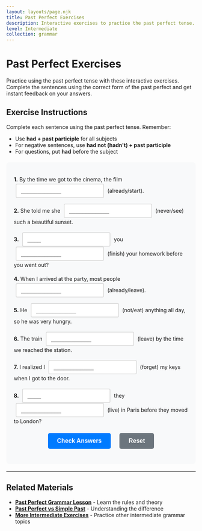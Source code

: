 ```yaml
---
layout: layouts/page.njk
title: Past Perfect Exercises
description: Interactive exercises to practice the past perfect tense. Complete sentences, get instant feedback, and improve your English grammar skills.
level: Intermediate
collection: grammar
---
```


# Past Perfect Exercises

Practice using the past perfect tense with these interactive exercises. Complete the sentences using the correct form of the past perfect and get instant feedback on your answers.

## Exercise Instructions

Complete each sentence using the past perfect tense. Remember:
- Use **had + past participle** for all subjects
- For negative sentences, use **had not (hadn't) + past participle**
- For questions, put **had** before the subject

<div class="interactive-exercise" id="past-perfect-exercise" data-exercise-id="past-perfect-intermediate">
  <div class="exercise-item">
    <p><strong>1.</strong> By the time we got to the cinema, the film <input type="text" class="fill-blank" data-answer="had already started" placeholder="____________"> (already/start).</p>
  </div>
  
  <div class="exercise-item">
    <p><strong>2.</strong> She told me she <input type="text" class="fill-blank" data-answer="had never seen" placeholder="____________"> (never/see) such a beautiful sunset.</p>
  </div>
  
  <div class="exercise-item">
    <p><strong>3.</strong> <input type="text" class="fill-blank" data-answer="Had" placeholder="____"> you <input type="text" class="fill-blank" data-answer="finished" placeholder="____________"> (finish) your homework before you went out?</p>
  </div>
  
  <div class="exercise-item">
    <p><strong>4.</strong> When I arrived at the party, most people <input type="text" class="fill-blank" data-answer="had already left" placeholder="____________"> (already/leave).</p>
  </div>
  
  <div class="exercise-item">
    <p><strong>5.</strong> He <input type="text" class="fill-blank" data-answer="hadn't eaten" placeholder="____________"> (not/eat) anything all day, so he was very hungry.</p>
  </div>
  
  <div class="exercise-item">
    <p><strong>6.</strong> The train <input type="text" class="fill-blank" data-answer="had left" placeholder="____________"> (leave) by the time we reached the station.</p>
  </div>
  
  <div class="exercise-item">
    <p><strong>7.</strong> I realized I <input type="text" class="fill-blank" data-answer="had forgotten" placeholder="____________"> (forget) my keys when I got to the door.</p>
  </div>
  
  <div class="exercise-item">
    <p><strong>8.</strong> <input type="text" class="fill-blank" data-answer="Had" placeholder="____"> they <input type="text" class="fill-blank" data-answer="lived" placeholder="____________"> (live) in Paris before they moved to London?</p>
  </div>
  
  <div class="exercise-controls">
    <button onclick="checkAnswers('past-perfect-exercise')" class="check-btn">Check Answers</button>
    <button onclick="resetExercise('past-perfect-exercise')" class="reset-btn">Reset</button>
  </div>
  
  <div id="past-perfect-exercise-results" class="results-section" style="display: none;">
    <h4>Results:</h4>
    <p id="past-perfect-exercise-score"></p>
    <div id="past-perfect-exercise-feedback"></div>
  </div>
</div>

<script>
function checkAnswers(exerciseId) {
  const exercise = document.getElementById(exerciseId);
  const inputs = exercise.querySelectorAll('.fill-blank');
  const resultsDiv = document.getElementById(exerciseId + '-results');
  const scoreP = document.getElementById(exerciseId + '-score');
  const feedbackDiv = document.getElementById(exerciseId + '-feedback');
  
  let correct = 0;
  let total = inputs.length;
  let feedback = '';
  
  inputs.forEach((input, index) => {
    const userAnswer = input.value.trim().toLowerCase();
    const correctAnswer = input.dataset.answer.toLowerCase();
    
    input.classList.remove('correct', 'incorrect');
    
    if (userAnswer === correctAnswer) {
      input.classList.add('correct');
      correct++;
    } else {
      input.classList.add('incorrect');
      feedback += `<p><strong>Question ${index + 1}:</strong> Your answer: "${input.value}" | Correct answer: "${input.dataset.answer}"</p>`;
    }
  });
  
  resultsDiv.style.display = 'block';
  scoreP.textContent = `Score: ${correct}/${total} (${Math.round(correct/total*100)}%)`;
  
  if (correct === total) {
    feedbackDiv.innerHTML = '<p style="color: green; font-weight: bold;">Excellent! All answers are correct! 🎉</p>';
  } else {
    feedbackDiv.innerHTML = feedback;
  }
}

function resetExercise(exerciseId) {
  const exercise = document.getElementById(exerciseId);
  const inputs = exercise.querySelectorAll('.fill-blank');
  const resultsDiv = document.getElementById(exerciseId + '-results');
  
  inputs.forEach(input => {
    input.value = '';
    input.classList.remove('correct', 'incorrect');
  });
  
  resultsDiv.style.display = 'none';
}
</script>

<style>
.interactive-exercise {
  background: #f8f9fa;
  padding: 20px;
  border-radius: 8px;
  margin: 20px 0;
}

.exercise-item {
  margin: 15px 0;
  line-height: 1.6;
}

.fill-blank {
  border: 2px solid #ddd;
  padding: 8px 12px;
  border-radius: 4px;
  font-size: 16px;
  min-width: 120px;
  margin: 0 5px;
  transition: border-color 0.3s;
}

.fill-blank:focus {
  outline: none;
  border-color: #007bff;
}

.fill-blank.correct {
  border-color: #28a745;
  background-color: #d4edda;
}

.fill-blank.incorrect {
  border-color: #dc3545;
  background-color: #f8d7da;
}

.exercise-controls {
  margin: 20px 0;
  text-align: center;
}

.check-btn, .reset-btn {
  background: #007bff;
  color: white;
  border: none;
  padding: 12px 24px;
  border-radius: 5px;
  cursor: pointer;
  margin: 0 10px;
  font-size: 16px;
  font-weight: bold;
  transition: background-color 0.3s;
}

.check-btn:hover {
  background: #0056b3;
}

.reset-btn {
  background: #6c757d;
}

.reset-btn:hover {
  background: #5a6268;
}

.results-section {
  margin-top: 20px;
  padding: 15px;
  background: #f8f9fa;
  border-radius: 5px;
  border-left: 4px solid #007bff;
}

.results-section p {
  margin: 5px 0;
  padding: 8px;
  background: #fff3cd;
  border: 1px solid #ffeaa7;
  border-radius: 3px;
  font-size: 14px;
}
</style>

---

## Related Materials

- **[Past Perfect Grammar Lesson](/grammar/intermediate/past-perfect/)** - Learn the rules and theory
- **[Past Perfect vs Simple Past](/grammar/intermediate/past-perfect/)** - Understanding the difference
- **[More Intermediate Exercises](/exercises/)** - Practice other intermediate grammar topics